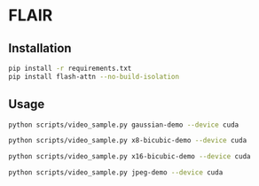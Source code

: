 # FLAIR

## Installation

```bash
pip install -r requirements.txt
pip install flash-attn --no-build-isolation
```

## Usage

```bash
python scripts/video_sample.py gaussian-demo --device cuda

python scripts/video_sample.py x8-bicubic-demo --device cuda

python scripts/video_sample.py x16-bicubic-demo --device cuda

python scripts/video_sample.py jpeg-demo --device cuda
```